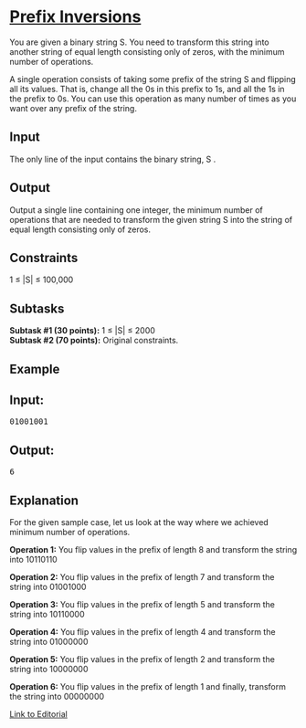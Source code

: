 # [Prefix Inversions](https://www.codechef.com/LTIME48/problems/PREFINVS)

You are given a binary string S. You need to transform this string into another string of equal length consisting only of zeros, with the minimum number of operations.</br>

A single operation consists of taking some prefix of the string S and flipping all its values. That is, change all the 0s in this prefix to 1s, and all the 1s in the prefix to 0s. You can use this operation as many number of times as you want over any prefix of the string.</br>

## Input
The only line of the input contains the binary string, S .</br>

## Output
Output a single line containing one integer, the minimum number of operations that are needed to transform the given string S into the string of equal length consisting only of zeros.</br>

## Constraints
1 ≤ |S| ≤ 100,000</br>

## Subtasks
**Subtask #1 (30 points):** 1 ≤ |S| ≤ 2000</br>
**Subtask #2 (70 points):** Original constraints.</br>

## Example
## Input:
<pre>
01001001
</pre>

## Output:
<pre>
6
</pre>

## Explanation
For the given sample case, let us look at the way where we achieved minimum number of operations.</br>

**Operation 1:** You flip values in the prefix of length 8 and transform the string into 10110110</br>

**Operation 2:** You flip values in the prefix of length 7 and transform the string into 01001000</br>

**Operation 3:** You flip values in the prefix of length 5 and transform the string into 10110000</br>

**Operation 4:** You flip values in the prefix of length 4 and transform the string into 01000000</br>

**Operation 5:** You flip values in the prefix of length 2 and transform the string into 10000000</br>

**Operation 6:** You flip values in the prefix of length 1 and finally, transform the string into 00000000</br>

[Link to Editorial](https://discuss.codechef.com/problems/PREFINVS)
